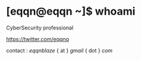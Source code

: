 # [eqqn@eqqn ~]$ whoami

CyberSecurity professional

https://twitter.com/eqqnq


contact : *eqqnblaze* { at } *gmail* { dot } *com*
